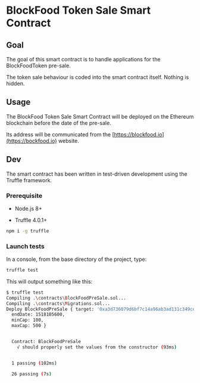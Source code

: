 # BlockFood Token Sale Smart Contract

## Goal

The goal of this smart contract is to handle applications for the BlockFoodToken pre-sale.

The token sale behaviour is coded into the smart contract itself. Nothing is hidden.

## Usage

The BlockFood Token Sale Smart Contract will be deployed on the Ethereum blockchain before the date of the pre-sale.

Its address will be communicated from the [https://blockfood.io](https://bockfood.io) website.

## Dev

The smart contract has been written in test-driven development using the Truffle framework.

### Prerequisite

- Node.js 8+

- Truffle 4.0.1+

```bash
npm i -g truffle
```

### Launch tests

In a console, from the base directory of the project, type:

```bash
truffle test
```

This will output something like this:

```bash
$ truffle test
Compiling .\contracts\BlockFoodPreSale.sol...
Compiling .\contracts\Migrations.sol...
Deploy BlockFoodPreSale { target: '0xa3d736079d6bf7c14a96ab3ad131c349ceaf141e',
  endDate: 1518105600,
  minCap: 100,
  maxCap: 500 }


  Contract: BlockFoodPreSale
    √ should properly set the values from the constructor (93ms)


  1 passing (102ms)

  26 passing (7s)
```